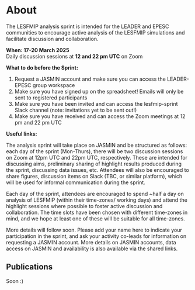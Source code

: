 # About 

The LESFMIP analysis sprint is intended for the LEADER and EPESC communities to encourage active analysis of the LESFMIP simulations and facilitate discussion and collaboration. 

**When: 17-20 March 2025**<br />
Daily discussion sessions at **12 and 22 pm UTC** on Zoom

**What to do before the Sprint:**

1. Request a JASMIN account and make sure you can access the LEADER-EPESC group workspace
2. Make sure you have signed up on the spreadsheet! Emails will only be sent to registered participants
3. Make sure you have been invited and can access the lesfmip-sprint Slack channel (note: invitations yet to be sent out!)
4. Make sure you have received and can access the Zoom meetings at 12 pm and 22 pm UTC

**Useful links:**

The analysis sprint will take place on JASMIN and be structured as follows: each day of the sprint (Mon-Thurs), there will be two discussion sessions on Zoom at 12pm UTC and 22pm UTC, respectively. These are intended for discussing aims, preliminary sharing of highlight results produced during the sprint, discussing data issues, etc. Attendees will also be encouraged to share figures, discussion items on Slack (TBC, or similar platform), which will be used for informal communication during the sprint.
 
Each day of the sprint, attendees are encouraged to spend ~half a day on analysis of LESFMIP (within their time-zones/ working days) and attend the highlight sessions where possible to foster active discussion and collaboration. The time slots have been chosen with different time-zones in mind, and we hope at least one of these will be suitable for all time-zones. 
 
More details will follow soon. Please add your name here to indicate your participation in the sprint, and ask your activity co-leads for information on requesting a JASMIN account. More details on JASMIN accounts, data access on JASMIN and availability is also available via the shared links. 
 

## Publications

Soon :)

